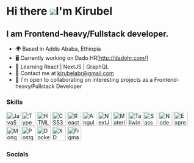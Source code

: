
Hi there ![](https://user-images.githubusercontent.com/18350557/176309783-0785949b-9127-417c-8b55-ab5a4333674e.gif)I'm Kirubel 
========================================================================================================================================

I am Frontend-heavy/Fullstack developer.
---------------------------------------

* 🌍 Based in Addis Ababa, Ethiopia
* 🖥️ Currently working on Dado HR[http://dadohr.com/]
* 🧠 Learning React | NextJS | GraphQL
* 💬 Contact me at [kirubelabr@gmail.com](mailto:kirubelabr@gmail.com)
* 🤝 I'm open to collaborating on interesting projects as a Frontend-heavy/Fullstack Developer

### Skills


<p align="left">
<a href="https://developer.mozilla.org/en-US/docs/Web/JavaScript" target="_blank" rel="noreferrer"><img src="https://seeklogo.com/images/J/javascript-js-logo-2949701702-seeklogo.com.png" width="36" height="36" alt="JavaScript" /></a>
<a href="https://www.typescriptlang.org/" target="_blank" rel="noreferrer"><img src="https://seeklogo.com/images/T/typescript-logo-B29A3F462D-seeklogo.com.png" width="36" height="36" alt="TypeScript" /></a>
<a href="https://developer.mozilla.org/en-US/docs/Glossary/HTML5" target="_blank" rel="noreferrer"><img src="https://seeklogo.com/images/H/html5-without-wordmark-color-logo-14D252D878-seeklogo.com.png" width="36" height="36" alt="HTML5" /></a>
<a href="https://www.w3.org/TR/CSS/#css" target="_blank" rel="noreferrer"><img src="https://raw.githubusercontent.com/danielcranney/readme-generator/main/public/icons/skills/css3-colored.svg" width="36" height="36" alt="CSS3" /></a>
<a href="https://reactjs.org/" target="_blank" rel="noreferrer"><img src="https://img.icons8.com/?size=512&id=wPohyHO_qO1a&format=png" width="36" height="36" alt="React" /></a>
<a href="https://angular.io" target="_blank" rel="noreferrer"><img src="https://img.icons8.com/color/36/000000/angularjs.png" width="36" height="36" alt="Angular" /></a>
<a href="https://nextjs.org/docs" target="_blank" rel="noreferrer"><img src="https://seeklogo.com/images/N/next-js-logo-8FCFF51DD2-seeklogo.com.png" width="36" height="36" alt="NextJs" /></a>
<a href="https://mui.com/" target="_blank" rel="noreferrer"><img src="https://seeklogo.com/images/M/material-ui-logo-5BDCB9BA8F-seeklogo.com.png" width="36" height="36" alt="MaterialUI" /></a>
<a href="https://tailwindcss.com/" target="_blank" rel="noreferrer"><img src="https://raw.githubusercontent.com/danielcranney/readme-generator/main/public/icons/skills/tailwindcss-colored.svg" width="36" height="36" alt="TailwindCSS" /></a>
<a href="https://sass-lang.com/" target="_blank" rel="noreferrer"><img src="https://raw.githubusercontent.com/danielcranney/readme-generator/main/public/icons/skills/sass-colored.svg" width="36" height="36" alt="Sass" /></a>
<a href="https://nodejs.org/en/" target="_blank" rel="noreferrer"><img src="https://raw.githubusercontent.com/danielcranney/readme-generator/main/public/icons/skills/nodejs-colored.svg" width="36" height="36" alt="NodeJS" /></a>
<a href="https://expressjs.com/" target="_blank" rel="noreferrer"><img src="https://raw.githubusercontent.com/danielcranney/readme-generator/main/public/icons/skills/express-colored.svg" width="36" height="36" alt="Express" /></a>
<a href="https://www.mongodb.com/" target="_blank" rel="noreferrer"><img src="https://raw.githubusercontent.com/danielcranney/readme-generator/main/public/icons/skills/mongodb-colored.svg" width="36" height="36" alt="MongoDB" /></a>
<a href="https://www.postgresql.org/" target="_blank" rel="noreferrer"><img src="https://seeklogo.com/images/P/postgresql-logo-5309879B58-seeklogo.com.png" width="36" height="36" alt="PostgreSQL" /></a>
<a href="https://www.docker.com/" target="_blank" rel="noreferrer"><img src="https://img.icons8.com/dusk/36/000000/docker.png" width="36" height="36" alt="Docker" /></a>
<a href="https://www.adobe.com/uk/products/xd.html" target="_blank" rel="noreferrer"><img src="https://raw.githubusercontent.com/danielcranney/readme-generator/main/public/icons/skills/xd-colored.svg" width="36" height="36" alt="XD" /></a>
<a href="https://www.figma.com/" target="_blank" rel="noreferrer"><img src="https://raw.githubusercontent.com/danielcranney/readme-generator/main/public/icons/skills/figma-colored.svg" width="36" height="36" alt="Figma" /></a>
</p>


### Socials
